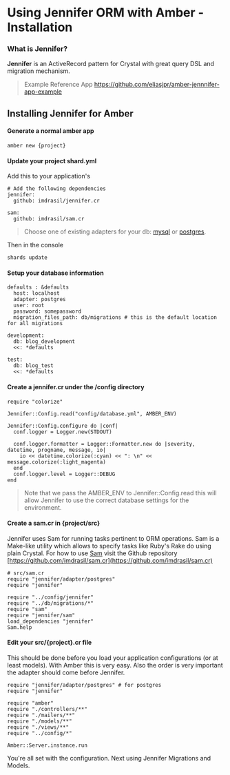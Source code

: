 # Using Jennifer ORM with Amber - Installation

### What is Jennifer?

**Jennifer** is  an ActiveRecord pattern for Crystal with great query DSL and migration mechanism.

> Example Reference App https://github.com/eliasjpr/amber-jennnifer-app-example

## Installing Jennifer for Amber

#### Generate a normal amber app

```crystal
amber new {project}
```

#### Update your project shard.yml

Add this to your application's

```crystal
# Add the following dependencies
jennifer:
  github: imdrasil/jennifer.cr

sam:
  github: imdrasil/sam.cr
```

> Choose one of existing adapters for your db: [mysql](https://github.com/crystal-lang/crystal-mysql) or [postgres](https://github.com/will/crystal-pg).

Then in the console

```crystal
shards update
```

#### Setup your database information

```crystal
defaults : &defaults
  host: localhost
  adapter: postgres
  user: root
  password: somepassword
  migration_files_path: db/migrations # this is the default location for all migrations

development:
  db: blog_development
  <<: *defaults

test:
  db: blog_test
  <<: *defaults
```

#### Create a **jennifer.c**r under the **/config** directory

```crystal
require "colorize"

Jennifer::Config.read("config/database.yml", AMBER_ENV)

Jennifer::Config.configure do |conf|
  conf.logger = Logger.new(STDOUT)

  conf.logger.formatter = Logger::Formatter.new do |severity, datetime, progname, message, io|
    io << datetime.colorize(:cyan) << ": \n" << message.colorize(:light_magenta)
  end
  conf.logger.level = Logger::DEBUG
end
```

> Note that we pass the AMBER\_ENV to Jennifer::Config.read this will allow Jennifer to use the correct database settings for the environment.

#### Create a sam.cr in {project/src}

Jennifer uses Sam for running tasks pertinent to ORM operations. Sam is a Make-like utility which allows to specify tasks like Ruby's Rake do using plain Crystal. For how to use [Sam](https://github.com/imdrasil/sam.cr) visit the Github repository [https://github.com/imdrasil/sam.cr](https://github.com/imdrasil/sam.cr)

```crystal
# src/sam.cr
require "jennifer/adapter/postgres"
require "jennifer"

require "../config/jennifer"
require "../db/migrations/*"
require "sam"
require "jennifer/sam"
load_dependencies "jennifer"
Sam.help
```

#### Edit your src/{project}.cr file

This should be done before you load your application configurations \(or at least models\). With Amber this is very easy. Also the order is very important the adapter should come before Jennifer.

```crystal
require "jennifer/adapter/postgres" # for postgres
require "jennifer"

require "amber"
require "./controllers/**"
require "./mailers/**"
require "./models/**"
require "./views/**"
require "../config/*"

Amber::Server.instance.run
```

You're all set with the configuration. Next using Jennifer Migrations and Models.

